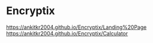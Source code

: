 # Encryptix
https://ankitkr2004.github.io/Encryptix/Landing%20Page
https://ankitkr2004.github.io/Encryptix/Calculator
